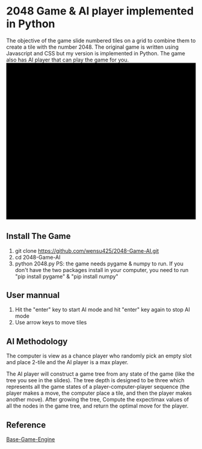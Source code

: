 # 2048 Game & AI player implemented in Python

The objective of the game slide numbered tiles on a grid to combine them to create a tile with the number 2048. The original game is written using Javascript and CSS but my version is implemented in Python. The game also has AI player that can play the game for you.   
![Demo](./src/demo.gif)

## Install The Game
1. git clone https://github.com/wensu425/2048-Game-AI.git
2. cd 2048-Game-AI
3. python 2048.py
PS: the game needs pygame & numpy to run. If you don't have the two packages install in your computer, you need to run "pip install pygame" & "pip install numpy"


## User mannual
1. Hit the "enter" key to start AI mode and hit "enter" key again to stop AI mode
2. Use arrow keys to move tiles

## AI Methodology

The computer is view as a chance player who randomly pick an empty slot and place 2-tile and the AI player is a max player.

The AI player will construct a game tree from any state of the game (like the tree you see in the slides). The tree depth is designed to be three which represents all the game states of a player-computer-player sequence (the player makes a move, the computer place a tile, and then the player makes another move). After growing the tree, Compute the expectimax values of all the nodes in the game tree, and return the optimal move for the player. 

## Reference

[Base-Game-Engine](https://gist.github.com/lewisjdeane/752eeba4635b479f8bb2)